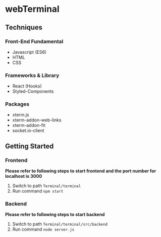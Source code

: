 # webTerminal

## Techniques

### Front-End Fundamental

- Javascript (ES6)
- HTML
- CSS

### Frameworks & Library

- React (Hooks)
- Styled-Components

### Packages

- xterm.js
- xterm-addon-web-links
- xterm-addon-fit
- socket.io-client

## Getting Started

### Frontend

**Please refer to following steps to start frontend and the port number for localhost is 3000**

1. Switch to path `Terminal/terminal`
2. Run command `npm start`

### Backend

**Please refer to following steps to start backend**

1. Switch to path `Terminal/terminal/src/backend`
2. Run command `node server.js`
